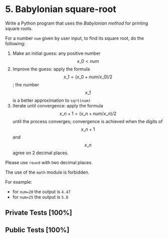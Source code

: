 # 5. Babylonian square-root

Write a Python program that uses the *Babylonian method* for printing square roots.


For a number `num` given by user input, to find its square root, do the following:


1. Make an initial guess: any positive number $$x\_0<num$$
2. Improve the guess: apply the formula $$x\_1=(x\_0+num/x\_0)/2$$; the number $$x\_1$$ is a better approximation to `sqrt(num)`
3. Iterate until convergence: apply the formula $$x\_{n+1}=(x\_n+num/x\_n)/2$$ until the process converges; convergence is achieved when the digits of $$x\_{n+1}$$ and $$x\_n$$ agree on 2 decimal places.


Please use `round` with two decimal places.


The use of the `math` module is forbidden.


For example:


* for `num=20` the output is `4.47`
* for `num=25` the output is `5.0`



## Private Tests [100%]

## Public Tests [100%]
